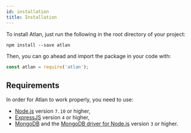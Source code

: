 ```yaml
---
id: installation
title: Installation
---
```


To install Atlan, just run the following in the root directory of your project:

```shell
npm install --save atlan
```

Then, you can go ahead and import the package in your code with:

```javascript
const atlan = require('atlan');
```

## Requirements

In order for Atlan to work properly, you need to use:

* [Node.js](https://nodejs.org/) version `7.10` or higher,
* [ExpressJS](https://expressjs.com/) version `4` or higher,
* [MongoDB](https://www.mongodb.com/) and the [MongoDB driver for Node.js](http://mongodb.github.io/node-mongodb-native/) version `3` or higher.
